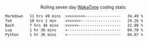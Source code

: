 <p align="center">Rolling seven day <a href="https://wakatime.com/@syrkis"/>WakaTime</a> coding stats:</p>
<!--START_SECTION:waka-->

```txt
Markdown   11 hrs 49 mins  >>>>>>>>>----------------   34.49 %
TeX        10 hrs 1 min    >>>>>>>------------------   29.26 %
Bash       7 hrs 48 mins   >>>>>>-------------------   22.80 %
Lua        1 hr 36 mins    >------------------------   04.70 %
Python     1 hr 36 mins    >------------------------   04.67 %
```

<!--END_SECTION:waka-->

